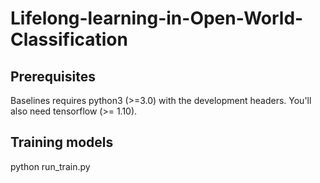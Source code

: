 # Lifelong-learning-in-Open-World-Classification
 
## Prerequisites 
Baselines requires python3 (>=3.0) with the development headers. You'll also need tensorflow (>= 1.10).

 
## Training models
python run_train.py
